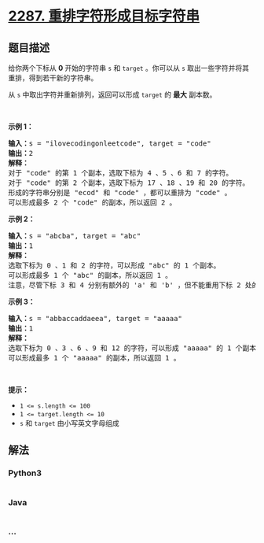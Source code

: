 # [2287. 重排字符形成目标字符串](https://leetcode-cn.com/problems/rearrange-characters-to-make-target-string)

## 题目描述

<!-- 这里写题目描述 -->

<p>给你两个下标从 <strong>0</strong> 开始的字符串 <code>s</code> 和 <code>target</code> 。你可以从 <code>s</code> 取出一些字符并将其重排，得到若干新的字符串。</p>

<p>从 <code>s</code> 中取出字符并重新排列，返回可以形成 <code>target</code> 的 <strong>最大</strong> 副本数。</p>

<p>&nbsp;</p>

<p><strong>示例 1：</strong></p>

<pre><strong>输入：</strong>s = "ilovecodingonleetcode", target = "code"
<strong>输出：</strong>2
<strong>解释：</strong>
对于 "code" 的第 1 个副本，选取下标为 4 、5 、6 和 7 的字符。
对于 "code" 的第 2 个副本，选取下标为 17 、18 、19 和 20 的字符。
形成的字符串分别是 "ecod" 和 "code" ，都可以重排为 "code" 。
可以形成最多 2 个 "code" 的副本，所以返回 2 。
</pre>

<p><strong>示例 2：</strong></p>

<pre><strong>输入：</strong>s = "abcba", target = "abc"
<strong>输出：</strong>1
<strong>解释：</strong>
选取下标为 0 、1 和 2 的字符，可以形成 "abc" 的 1 个副本。 
可以形成最多 1 个 "abc" 的副本，所以返回 1 。
注意，尽管下标 3 和 4 分别有额外的 'a' 和 'b' ，但不能重用下标 2 处的 'c' ，所以无法形成 "abc" 的第 2 个副本。
</pre>

<p><strong>示例 3：</strong></p>

<pre><strong>输入：</strong>s = "abbaccaddaeea", target = "aaaaa"
<strong>输出：</strong>1
<strong>解释：</strong>
选取下标为 0 、3 、6 、9 和 12 的字符，可以形成 "aaaaa" 的 1 个副本。
可以形成最多 1 个 "aaaaa" 的副本，所以返回 1 。
</pre>

<p>&nbsp;</p>

<p><strong>提示：</strong></p>

<ul>
	<li><code>1 &lt;= s.length &lt;= 100</code></li>
	<li><code>1 &lt;= target.length &lt;= 10</code></li>
	<li><code>s</code> 和 <code>target</code> 由小写英文字母组成</li>
</ul>


## 解法

<!-- 这里可写通用的实现逻辑 -->

<!-- tabs:start -->

### **Python3**

<!-- 这里可写当前语言的特殊实现逻辑 -->

```python

```

### **Java**

<!-- 这里可写当前语言的特殊实现逻辑 -->

```java

```

### **...**

```

```

<!-- tabs:end -->

